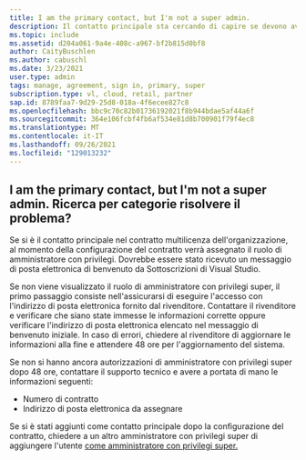 ```yaml
---
title: I am the primary contact, but I'm not a super admin.
description: Il contatto principale sta cercando di capire se devono avere autorizzazioni di amministratore con privilegi super
ms.topic: include
ms.assetid: d204a061-9a4e-408c-a967-bf2b815d0bf8
author: CaityBuschlen
ms.author: cabuschl
ms.date: 3/23/2021
user.type: admin
tags: manage, agreement, sign in, primary, super
subscription.type: vl, cloud, retail, partner
sap.id: 8789faa7-9d29-25d8-018a-4f6ecee827c8
ms.openlocfilehash: bbc9c70c82b01736192021f8b944bdae5af44a6f
ms.sourcegitcommit: 364e106fcbf4fb6af534e81d8b700901f79f4ec8
ms.translationtype: MT
ms.contentlocale: it-IT
ms.lasthandoff: 09/26/2021
ms.locfileid: "129013232"
---
```

## <a name="i-am-the-primary-contact-but-im-not-a-super-admin-how-do-i-fix-this"></a>I am the primary contact, but I'm not a super admin. Ricerca per categorie risolvere il problema?

Se si è il contatto principale nel contratto multilicenza dell'organizzazione, al momento della configurazione del contratto verrà assegnato il ruolo di amministratore con privilegi. Dovrebbe essere stato ricevuto un messaggio di posta elettronica di benvenuto da Sottoscrizioni di Visual Studio.

Se non viene visualizzato il ruolo di amministratore con privilegi super, il primo passaggio consiste nell'assicurarsi di eseguire l'accesso con l'indirizzo di posta elettronica fornito dal rivenditore. Contattare il rivenditore e verificare che siano state immesse le informazioni corrette oppure verificare l'indirizzo di posta elettronica elencato nel messaggio di benvenuto iniziale. In caso di errori, chiedere al rivenditore di aggiornare le informazioni alla fine e attendere 48 ore per l'aggiornamento del sistema. 

Se non si hanno ancora autorizzazioni di amministratore con privilegi super dopo 48 ore, contattare il supporto tecnico e avere a portata di mano le informazioni seguenti:
- Numero di contratto
- Indirizzo di posta elettronica da assegnare


Se si è stati aggiunti come contatto principale dopo la configurazione del contratto, chiedere a un altro amministratore con privilegi super di aggiungere l'utente [come amministratore con privilegi super.](https://docs.microsoft.com/visualstudio/subscriptions/admin-roles#assigning-admins)